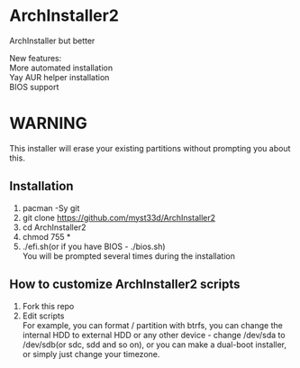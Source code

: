 # ArchInstaller2  
ArchInstaller but better

New features:  
More automated installation  
Yay AUR helper installation  
BIOS support

# WARNING
This installer will erase your existing partitions without prompting you about this.

## Installation  
1. pacman -Sy git  
2. git clone https://github.com/myst33d/ArchInstaller2  
3. cd ArchInstaller2  
4. chmod 755 *
5. ./efi.sh(or if you have BIOS - ./bios.sh)  
You will be prompted several times during the installation

## How to customize ArchInstaller2 scripts  
1. Fork this repo  
2. Edit scripts  
For example, you can format / partition with btrfs, you can change the internal HDD to external HDD or any other device - change /dev/sda to /dev/sdb(or sdc, sdd and so on), or you can make a dual-boot installer, or simply just change your timezone.
